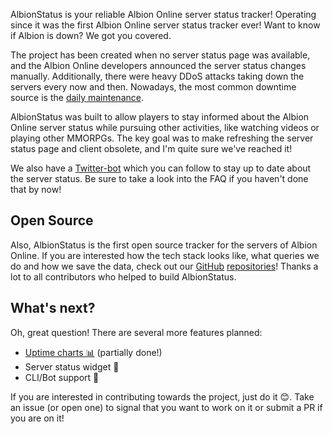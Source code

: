 AlbionStatus is your reliable Albion Online server status tracker!
Operating since **<operating-since></operating-since>** it was the first Albion Online server status tracker ever!
Want to know if Albion is down? We got you covered.

The project has been created when no server status page was available, and the Albion Online developers announced the server
status changes manually. Additionally, there were heavy DDoS attacks taking down the servers every now and then.
Nowadays, the most common downtime source is the [daily maintenance](/daily-maintenance/).

AlbionStatus was built to allow players to stay informed about the Albion Online server status while pursuing other activities,
like watching videos or playing other MMORPGs. The key goal was to make refreshing the server status page and client obsolete,
and I'm quite sure we've reached it!  

We also have a [<span class="text-blue-500">Twitter</span>-bot](https://twitter.com/AlbionStatus) which you can follow to
stay up to date about the server status.
Be sure to take a look into the FAQ if you haven't done that by now!


## Open Source

Also, AlbionStatus is the first open source tracker for the servers of Albion Online.
If you are interested how the tech stack looks like, what queries we do and how we save the data, check out our
[GitHub](https://github.com/albionstatus/albionstatus-website/)
[repositories](https://github.com/albionstatus/albionstatus-backend/)!
Thanks a lot to all contributors who helped to build AlbionStatus.

## What's next?

Oh, great question! There are several more features planned:

* [Uptime charts 📊](/charts/) (partially done!)
* Server status widget 🔌
* CLI/Bot support 🤖

If you are interested in contributing towards the project, just do it 😊. Take an issue (or open one) to signal that you want to work on it or submit a PR if you are on it!
